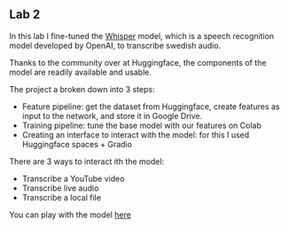 ## Lab 2

In this lab I fine-tuned the [Whisper](https://openai.com/blog/whisper/) model, which is a speech recognition model developed by OpenAI, to transcribe swedish audio.

Thanks to the community over at Huggingface, the components of the model are readily available and usable.

The project a broken down into 3 steps:

- Feature pipeline: get the dataset from Huggingface, create features as input to the network, and store it in Google Drive.
- Training pipeline: tune the base model with our features on Colab
- Creating an interface to interact with the model: for this I used Huggingface spaces + Gradio

There are 3 ways to interact ith the model:
- Transcribe a YouTube video
- Transcribe live audio
- Transcribe a local file

You can play with the model [here](https://huggingface.co/spaces/CsanadT/Swedish_ASmR)
